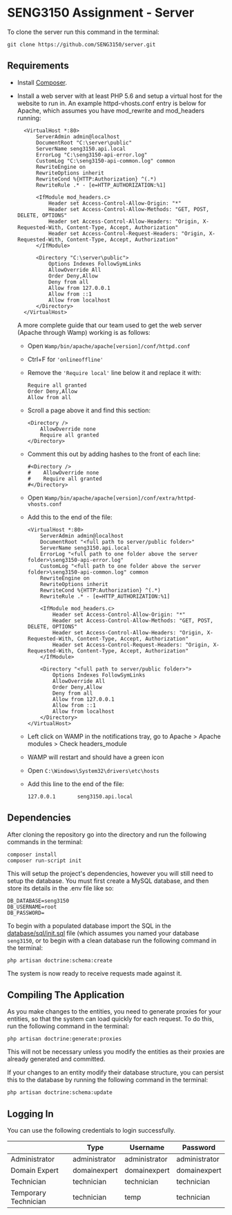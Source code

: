 # SENG3150 Assignment - Server

To clone the server run this command in the terminal:

	git clone https://github.com/SENG3150/server.git

## Requirements
* Install [Composer](https://getcomposer.org/).

* Install a web server with at least PHP 5.6 and setup a virtual host for the website to run in. An example httpd-vhosts.conf entry is below for Apache, which assumes you have mod_rewrite and mod_headers running:

		<VirtualHost *:80>
            ServerAdmin admin@localhost
            DocumentRoot "C:\server\public"
            ServerName seng3150.api.local
            ErrorLog "C:\seng3150-api-error.log"
            CustomLog "C:\seng3150-api-common.log" common     
            RewriteEngine on
            RewriteOptions inherit
            RewriteCond %{HTTP:Authorization} ^(.*)
            RewriteRule .* - [e=HTTP_AUTHORIZATION:%1]
            
            <IfModule mod_headers.c>
                Header set Access-Control-Allow-Origin: "*"
                Header set Access-Control-Allow-Methods: "GET, POST, DELETE, OPTIONS"
                Header set Access-Control-Allow-Headers: "Origin, X-Requested-With, Content-Type, Accept, Authorization"
                Header set Access-Control-Request-Headers: "Origin, X-Requested-With, Content-Type, Accept, Authorization"
            </IfModule>
            
            <Directory "C:\server\public">
                Options Indexes FollowSymLinks
                AllowOverride All
                Order Deny,Allow
                Deny from all
                Allow from 127.0.0.1
                Allow from ::1
                Allow from localhost
            </Directory>
        </VirtualHost>
    
    A more complete guide that our team used to get the web server (Apache through Wamp) working is as follows:
    
    - Open ```Wamp/bin/apache/apache[version]/conf/httpd.conf```
    - Ctrl+F for ```'onlineoffline'```
    - Remove the ```'Require local'``` line below it and replace it with:
    
        ```
        Require all granted
        Order Deny,Allow
        Allow from all
        ```
	        
    - Scroll a page above it and find this section:
    
        ```
        <Directory />
            AllowOverride none
            Require all granted
        </Directory>
        ```
	        
    - Comment this out by adding hashes to the front of each line:
    
        ```
        #<Directory />
        #    AllowOverride none
        #    Require all granted
        #</Directory>
        ```
    
    - Open ```Wamp/bin/apache/apache[version]/conf/extra/httpd-vhosts.conf```
    - Add this to the end of the file:
    
        ```
        <VirtualHost *:80>
            ServerAdmin admin@localhost
            DocumentRoot "<full path to server/public folder>"
            ServerName seng3150.api.local
            ErrorLog "<full path to one folder above the server folder>\seng3150-api-error.log"
            CustomLog "<full path to one folder above the server folder>\seng3150-api-common.log" common
            RewriteEngine on
            RewriteOptions inherit
		    RewriteCond %{HTTP:Authorization} ^(.*)
		    RewriteRule .* - [e=HTTP_AUTHORIZATION:%1]
		    
		    <IfModule mod_headers.c>
		        Header set Access-Control-Allow-Origin: "*"
		        Header set Access-Control-Allow-Methods: "GET, POST, DELETE, OPTIONS"
		        Header set Access-Control-Allow-Headers: "Origin, X-Requested-With, Content-Type, Accept, Authorization"
		        Header set Access-Control-Request-Headers: "Origin, X-Requested-With, Content-Type, Accept, Authorization"
		    </IfModule>
            
            <Directory "<full path to server/public folder>">
                Options Indexes FollowSymLinks
                AllowOverride All
                Order Deny,Allow
                Deny from all
                Allow from 127.0.0.1
                Allow from ::1
                Allow from localhost
            </Directory>
        </VirtualHost>
        ```
    
    - Left click on WAMP in the notifications tray, go to Apache > Apache modules > Check headers_module
    - WAMP will restart and should have a green icon
    - Open ```C:\Windows\System32\drivers\etc\hosts```
    - Add this line to the end of the file:
        
        ```
        127.0.0.1       seng3150.api.local
        ```

## Dependencies
After cloning the repository go into the directory and run the following commands in the terminal:
	
	composer install
	composer run-script init

This will setup the project's dependencies, however you will still need to setup the database. You must first create a MySQL database, and then store its details in the .env file like so:

	DB_DATABASE=seng3150
    DB_USERNAME=root
    DB_PASSWORD=

To begin with a populated database import the SQL in the [database/sql/init.sql](https://github.com/SENG3150/server/tree/master/database/sql/init.sql) file (which assumes you named your database ```seng3150```, or to begin with a clean database run the following command in the terminal:

	php artisan doctrine:schema:create
	
The system is now ready to receive requests made against it.

## Compiling The Application
As you make changes to the entities, you need to generate proxies for your entities, so that the system can load quickly for each request. To do this, run the following command in the terminal:

	php artisan doctrine:generate:proxies

This will not be necessary unless you modify the entities as their proxies are already generated and committed.

If your changes to an entity modify their database structure, you can persist this to the database by running the following command in the terminal:

	php artisan doctrine:schema:update
	
## Logging In
You can use the following credentials to login successfully.

|                      | Type          | Username      | Password      |
|----------------------|---------------|---------------|---------------|
| Administrator        | administrator | administrator | administrator |
| Domain Expert        | domainexpert  | domainexpert  | domainexpert  |
| Technician           | technician    | technician    | technician    |
| Temporary Technician | technician    | temp          | technician    |